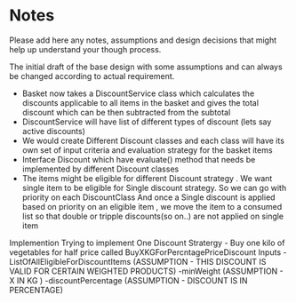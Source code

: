 # Notes

Please add here any notes, assumptions and design decisions that might help up understand your though process.

The initial draft of the base design with some assumptions and can always be changed according to actual requirement.
- Basket now takes a DiscountService class which calculates the discounts applicable to all items in the basket and gives the total discount which can be then subtracted from the subtotal
- DiscountService will have list of different types of discount (lets say active discounts)
- We would create Different Discount classes and each class will have its own set of input criteria and evaluation strategy for the basket items
- Interface Discount which have evaluate() method that needs be implemented by different Discount classes
- The items might be eligible for different Discount strategy . We want single item to be eligible for Single discount strategy. So we can go with priority on each DiscountClass
  And once a Single discount is applied based on priority on an eligible item , we move the item to a consumed list so that double or tripple discounts(so on..) are not applied on single item

Implemention
Trying to implement One Discount Stratergy - Buy one kilo of vegetables for half price
called BuyXKGForPercntagePriceDiscount
Inputs -ListOfAllEligibleForDiscountItems (ASSUMPTION - THIS DISCOUNT IS VALID FOR CERTAIN WEIGHTED PRODUCTS)
       -minWeight (ASSUMPTION - X IN KG )
       -discountPercentage (ASSUMPTION -  DISCOUNT IS IN PERCENTAGE)